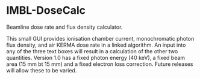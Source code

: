 # IMBL-DoseCalc
Beamline dose rate and flux density calculator.

This small GUI provides ionisation chamber current, monochromatic photon flux density, and air KERMA dose rate in a linked algorithm.
An input into any of the three text boxes will result in a calculation of the other two quantities.
Version 1.0 has a fixed photon energy (40 keV), a fixed beam area (15 mm bt 15 mm) and a fixed electron loss correction.
Future releases will allow these to be varied.
